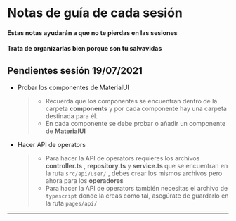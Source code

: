 # Notas de guía de cada sesión
#### Estas notas ayudarán a que no te pierdas en las sesiones


**Trata de organizarlas bien porque son tu salvavidas**




## Pendientes sesión 19/07/2021

- Probar los componentes de MaterialUI 
  > - Recuerda que los componentes se encuentran dentro de la carpeta **components** y por cada componente hay una carpeta destinada para él.
  > - En cada componente se debe probar o añadir un componente de **MaterialUI**
 
 

- Hacer API de operators
  > - Para hacer la API de operators requieres los archivos **controller.ts** , **repository.ts** y **service.ts** que se encuentran en la ruta `src/api/user/` , debes crear los mismos archivos pero ahora para los **operadores**
  > - Para hacer la API de operators también necesitas el archivo de `typescript` donde la creas como tal, asegúrate de guardarlo en la ruta `pages/api/`





----


